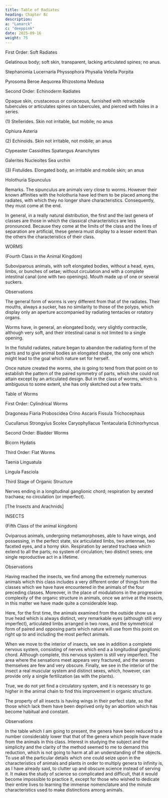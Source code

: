 ```yaml
---
title: Table of Radiates
heading: Chapter 8c
description: 
a: "Lamarck"
c: "deeppink"
date: 2025-09-16
weight: 75
---
```




First Order: Soft Radiates

Gelatinous body; soft skin, transparent, lacking articulated spines; no anus.

Stephanomia
Lucernaria
Physsophora
Physalia
Velella
Porpita

Pyrosoma
Beroe
Aequorea
Rhizostoma
Medusa

Second Order: Echinoderm Radiates

Opaque skin, crustaceous or coriaceous, furnished with retractable tubercules or articulates spines on tubercules, and pierced with holes in a series.

(1) Stellerides. Skin not irritable, but mobile; no anus

Ophiura
Asteria

(2) Echinoids. Skin not irritable, not mobile; an anus

Clypeaster
Cassidites
Spatangus
Ananchytes

Galerites
Nucleoites
Sea urchin

(3) Fistulides. Elongated body, an irritable and mobile skin; an anus

Holothuria
Sipunculus

Remarks. The sipunculus are animals very close to worms. However their known affinities with the holothuria have led them to be placed among the radiates, with which they no longer share characteristics. Consequently, they must come at the end.

In general, in a really natural distribution, the first and the last genera of classes are those in which the classical characteristics are less pronounced. Because they come at the limits of the class and the lines of separation are artificial, these genera must display to a lesser extent than the others the characteristics of their class.

WORMS

(Fourth Class in the Animal Kingdom)

Suboviparous animals, with soft elongated bodies, without a head, eyes, limbs, or bunches of setae; without circulation and with a complete intestinal canal (one with two openings).  Mouth made up of one or several suckers.

Observations

The general form of worms is very different from that of the radiates. Their mouths, always a sucker, has no similarity to those of the polyps, which display only an aperture accompanied by radiating tentacles or rotatory organs.

Worms have, in general, an elongated body, very slightly contractile, although very soft, and their intestinal canal is not limited to a single opening.

In the fistulid radiates, nature began to abandon the radiating form of the parts and to give animal bodies an elongated shape, the only one which might lead to the goal which nature set for herself.

Once nature created the worms, she is going to tend from that point on to establish the pattern of the paired symmetry of parts, which she could not attain except by an articulated design. But in the class of worms, which is ambiguous to some extent, she has only sketched out a few traits.

Table of Worms

First Order: Cylindrical Worms

Dragoneau
Fiaria
Proboscidea
Crino
Ascaris
Fissula
Trichocephaus

Cucullanus
Strongyius
Scolex
Caryophyllacus
Tentacularia
Echinorhyncus

Second Order: Bladder Worms

Bicorn
Hydatis

Third Order: Flat Worms

Taenia
Linguatula

Lingula
Fasciola

Third Stage of Organic Structure

Nerves ending in a longitudinal ganglionic chord; respiration by aerated trachaea; no circulation (or imperfect).

[The Insects and Arachnids]

INSECTS

(Fifth Class of the animal kingdom)

Oviparous animals, undergoing metamorphoses, able to have wings, and possessing, in the perfect state, six articulated limbs, two antennae, two faceted eyes, and a horny skin.  Respiration by aerated trachaea which extend to all the parts; no system of circulation; two distinct sexes; one single reproductive act in a lifetime.

Observations

Having reached the insects, we find among the extremely numerous animals which this class includes a very different order of things from the classes which we have have encountered in the animals of the four preceding classes.  Moreover, in the place of modulations in the progressive complexity of the organic structure in animals, once we arrive at the insects, in this matter we have made quite a considerable leap.

Here, for the first time, the animals examined from the outside show us a true head which is always distinct, very remarkable eyes (although still very imperfect), articulated limbs arranged in two rows, and the symmetrical form of paired and opposing parts which nature will use from this point on right up to and including the most perfect animals.

When we move to the interior of insects, we see in addition a complete nervous system, consisting of nerves which end a a longitudinal ganglionic chord.  Although complete, this nervous system is still very imperfect.  The area where the sensations meet appears very fractured, and the senses themselves are few and very obscure.  Finally, we see in the interior of the insect a real muscular system and distinct sexes, which, however, can provide only a single fertilization (as with the plants).

True, we do not yet find a circulatory system, and it is necessary to go higher in the animal chain to find this improvement in organic structure.

The property of all insects is having wings in their perfect state, so that those which lack them have been deprived only by an abortion which has become habitual and constant.

Observations

In the table which I am going to present, the genera have been reduced to a number considerably lower that that of the genera which people have made from the animals in this class.  Interest in studying the subject and the simplicity and the clarity of the method seemed to me to demand this reduction, which is not going to harm at all an understanding of the objects.  To use all the particular details which one could seize upon in the characteristics of animals and plants in order to multiply genera to infinity is, as I have already said, to clutter up and obscure science instead of serving it.  It makes the study of science so complicated and difficult, that it would become impossible to practice it, except for those who wished to dedicate their entire lives to learning the immense nomenclature and the minute characteristics used to make distinctions among animals.


